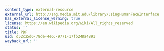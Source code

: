```yaml
---
content_type: external-resource
external_url: http://smg.media.mit.edu/library/UsingHumanFaceInterface.pdf
has_external_license_warning: true
license: https://en.wikipedia.org/wiki/All_rights_reserved
status: ''
title: PDF
uid: d52c25d6-78de-4e63-9771-17fb248a4891
wayback_url: ''
---
```

